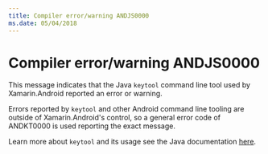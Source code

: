 ```yaml
---
title: Compiler error/warning ANDJS0000
ms.date: 05/04/2018
---
```

# Compiler error/warning ANDJS0000

This message indicates that the Java `keytool` command line tool used by
Xamarin.Android reported an error or warning.

Errors reported by `keytool` and other Android command line tooling are outside
of Xamarin.Android's control, so a general error code of ANDKT0000 is used
reporting the exact message.

Learn more about `keytool` and its usage see the Java documentation
[here][keytool].

[keytool]: https://docs.oracle.com/javase/8/docs/technotes/tools/windows/keytool.html
